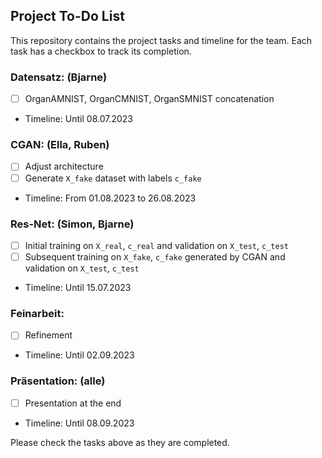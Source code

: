 ## Project To-Do List

This repository contains the project tasks and timeline for the team. Each task has a checkbox to track its completion.

### Datensatz: (Bjarne)
- [ ] OrganAMNIST, OrganCMNIST, OrganSMNIST concatenation
- Timeline: Until 08.07.2023

### CGAN: (Ella, Ruben)
- [ ] Adjust architecture
- [ ] Generate `X_fake` dataset with labels `c_fake`
- Timeline: From 01.08.2023 to 26.08.2023

### Res-Net: (Simon, Bjarne)
- [ ] Initial training on `X_real`, `c_real` and validation on `X_test`, `c_test`
- [ ] Subsequent training on `X_fake`, `c_fake` generated by CGAN and validation on `X_test`, `c_test`
- Timeline: Until 15.07.2023

### Feinarbeit:
- [ ] Refinement
- Timeline: Until 02.09.2023

### Präsentation: (alle)
- [ ] Presentation at the end
- Timeline: Until 08.09.2023

Please check the tasks above as they are completed.
